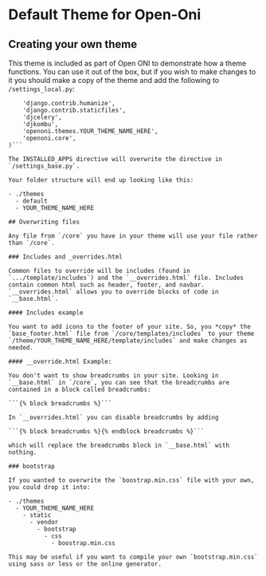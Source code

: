 # Default Theme for Open-Oni

## Creating your own theme

This theme is included as part of Open ONI to demonstrate how a theme functions. You can use it out of the box, but if you wish to make changes to it you should make a copy of the theme and add the following to `/settings_local.py`:

```INSTALLED_APPS = (
    'django.contrib.humanize',
    'django.contrib.staticfiles',
    'djcelery',
    'djkombu',
    'openoni.themes.YOUR_THEME_NAME_HERE',
    'openoni.core',
)```

The INSTALLED_APPS directive will overwrite the directive in `/settings_base.py`.

Your folder structure will end up looking like this: 

- ./themes
  - default
  - YOUR_THEME_NAME_HERE

## Overwriting files

Any file from `/core` you have in your theme will use your file rather than `/core`.

### Includes and _overrides.html

Common files to override will be includes (found in `.../template/includes`) and the `__overrides.html` file. Includes contain common html such as header, footer, and navbar. `__overrides.html` allows you to override blocks of code in `__base.html`. 

#### Includes example

You want to add icons to the footer of your site. So, you *copy* the `base_footer.html` file from `/core/templates/includes` to your theme `/theme/YOUR_THEME_NAME_HERE/template/includes` and make changes as needed. 

#### __override.html Example: 

You don't want to show breadcrumbs in your site. Looking in `__base.html` in `/core`, you can see that the breadcrumbs are contained in a block called breadcrumbs: 

```{% block breadcrumbs %}```

In `__overrides.html` you can disable breadcrumbs by adding

```{% block breadcrumbs %}{% endblock breadcrumbs %}```

which will replace the breadcrumbs block in `__base.html` with nothing. 

### bootstrap

If you wanted to overwrite the `boostrap.min.css` file with your own, you could drop it into: 

- ./themes
  - YOUR_THEME_NAME_HERE
    - static
      - vendor
        - bootstrap
          - css
            - boostrap.min.css

This may be useful if you want to compile your own `bootstrap.min.css` using sass or less or the online generator. 

